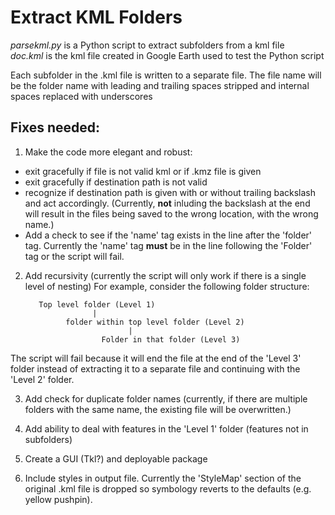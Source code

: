 Extract KML Folders
==========

_parsekml.py_ is a Python script to extract subfolders from a kml file  
_doc.kml_ is the kml file created in Google Earth used to test the Python script

Each subfolder in the .kml file is written to a separate file. The file name will be the folder name with leading and trailing spaces stripped and internal spaces replaced with underscores

Fixes needed:
-------------
1. Make the code more elegant and robust:
  - exit gracefully if file is not valid kml or if .kmz file is given
  - exit gracefully if destination path is not valid
  - recognize if destination path is given with or without trailing backslash and act accordingly. (Currently, **not** inluding the backslash at the end will result in the files being saved to the wrong location, with the wrong name.) 
  - Add a check to see if the 'name' tag exists in the line after the 'folder' tag. Currently the 'name' tag **must** be in the line following the 'Folder' tag or the script will fail.

2. Add recursivity (currently the script will only work if there is a single level of nesting)
  For example, consider the following folder structure:

          Top level folder (Level 1)
                      |
                folder within top level folder (Level 2)
                              |
                        Folder in that folder (Level 3)
            
            
  The script will fail because it will end the file at the end of the 'Level 3' folder instead of extracting it to a separate file and continuing with the 'Level 2' folder.
  
3. Add check for duplicate folder names (currently, if there are multiple folders with the same name, the existing file will be overwritten.)
  
4. Add ability to deal with features in the 'Level 1' folder (features not in subfolders)

5. Create a GUI (Tkl?) and deployable package

6. Include styles in output file. Currently the 'StyleMap' section of the original .kml file is dropped so symbology reverts to the defaults (e.g. yellow pushpin).
